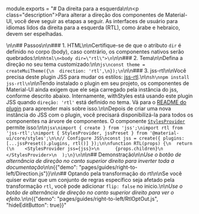 module.exports = "# Da direita para a esquerda\n\n<p class=\"description\">Para alterar a direção dos componentes de Material-UI, você deve seguir as etapas a seguir. As interfaces de usuário para idiomas lidos da direita para a esquerda (RTL), como árabe e hebraico, devem ser espelhadas.</p>\n\n## Passos\n\n### 1. HTML\n\nCertifique-se de que o atributo `dir` é definido no corpo (body), caso contrário, os componentes nativos serão quebrados:\n\n```html\n<body dir=\"rtl\">\n```\n\n### 2. Tema\n\nDefina a direção no seu tema customizado:\n\n```js\nconst theme = createMuiTheme({\n  direction: 'rtl',\n});\n```\n\n### 3. jss-rtl\n\nVocê precisa deste plugin JSS para mudar os estilos: [jss-rtl](https://github.com/alitaheri/jss-rtl).\n\n```sh\nnpm install jss-rtl\n```\n\nTendo instalado o plugin em seu projeto, os componentes de Material-UI ainda exigem que ele seja carregado pela instância do jss, conforme descrito abaixo. Internamente, withStyles está usando este plugin JSS quando `direção: 'rtl'` está definido no tema. Vá para o [README do plugin](https://github.com/alitaheri/jss-rtl) para aprender mais sobre isso.\n\nDepois de criar uma nova instância do JSS com o plugin, você precisará disponibilizá-la para todos os componentes na árvore de componentes. O componente [`StylesProvider`](/styles/api/#stylesprovider) permite isso:\n\n```jsx\nimport { create } from 'jss';\nimport rtl from 'jss-rtl';\nimport { StylesProvider, jssPreset } from '@material-ui/core/styles';\n\n// Configure JSS\nconst jss = create({ plugins: [...jssPreset().plugins, rtl()] });\n\nfunction RTL(props) {\n  return (\n    <StylesProvider jss={jss}>\n      {props.children}\n    </StylesProvider>\n  );\n}\n```\n\n## Demonstração\n\n*Use o botão de alternância de direção no canto superior direito para inverter toda a documentação*\n\n{{\"demo\": \"pages/guides/right-to-left/Direction.js\"}}\n\n## Optando pela transformação do rtl\n\nSe você quiser evitar que um conjunto de regras específico seja afetado pela transformação `rtl`, você pode adicionar `flip: false` no inicio.\n\n*Use o botão de alternância de direção no canto superior direito para ver o efeito.*\n\n{{\"demo\": \"pages/guides/right-to-left/RtlOptOut.js\", \"hideEditButton\": true}}"
